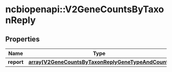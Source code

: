 # ncbiopenapi::V2GeneCountsByTaxonReply


## Properties
Name | Type | Description | Notes
------------ | ------------- | ------------- | -------------
**report** | [**array[V2GeneCountsByTaxonReplyGeneTypeAndCount]**](v2GeneCountsByTaxonReplyGeneTypeAndCount.md) |  | [optional] 


